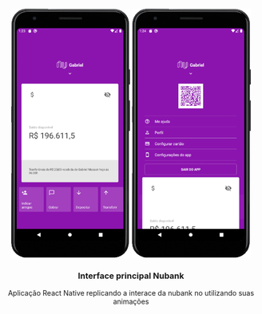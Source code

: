 <p align="center">
  <img src="./.github/nubank_main.png" alt="Main" height="500">
  <img src="./.github/nubank_menu.png" alt="Menu" height="500">

  <h3 align="center">Interface principal Nubank</h3>
  <p align="center">Aplicação React Native replicando a interace da nubank no utilizando suas animações</p>
</p>

